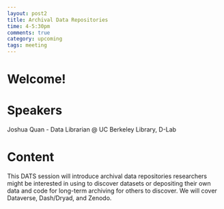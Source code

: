 ```yaml
---
layout: post2
title: Archival Data Repositories
time: 4-5:30pm
comments: true
category: upcoming
tags: meeting
---
```


# Welcome!

# Speakers

Joshua Quan - Data Librarian @ UC Berkeley Library, D-Lab

# Content

This DATS session will introduce archival data repositories researchers might be interested in using to discover datasets or depositing their own data and code
for long-term archiving for others to discover. We will cover Dataverse, Dash/Dryad, and Zenodo.


